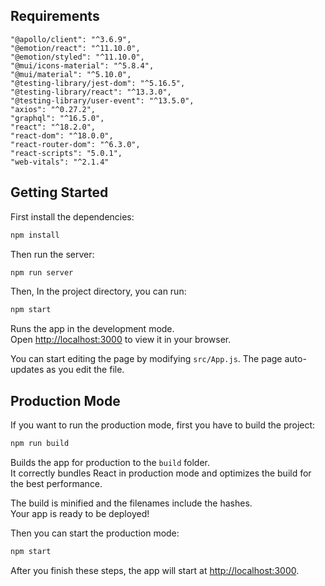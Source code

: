 
## Requirements
    "@apollo/client": "^3.6.9",
    "@emotion/react": "^11.10.0",
    "@emotion/styled": "^11.10.0",
    "@mui/icons-material": "^5.8.4",
    "@mui/material": "^5.10.0",
    "@testing-library/jest-dom": "^5.16.5",
    "@testing-library/react": "^13.3.0",
    "@testing-library/user-event": "^13.5.0",
    "axios": "^0.27.2",
    "graphql": "^16.5.0",
    "react": "^18.2.0",
    "react-dom": "^18.0.0",
    "react-router-dom": "^6.3.0",
    "react-scripts": "5.0.1",
    "web-vitals": "^2.1.4"

## Getting Started

First install the dependencies:

```bash
npm install
```

Then run the server:

```bash
npm run server
```
Then, In the project directory, you can run:

```bash
npm start
```

Runs the app in the development mode.\
Open [http://localhost:3000](http://localhost:3000) to view it in your browser.

You can start editing the page by modifying `src/App.js`. The page auto-updates as you edit the file.

## Production Mode

If you want to run the production mode, first you have to build the project:

```bash
npm run build
```

Builds the app for production to the `build` folder.\
It correctly bundles React in production mode and optimizes the build for the best performance.

The build is minified and the filenames include the hashes.\
Your app is ready to be deployed!

Then you can start the production mode:
```bash
npm start
```
After you finish these steps, the app will start at [http://localhost:3000](http://localhost:3000).